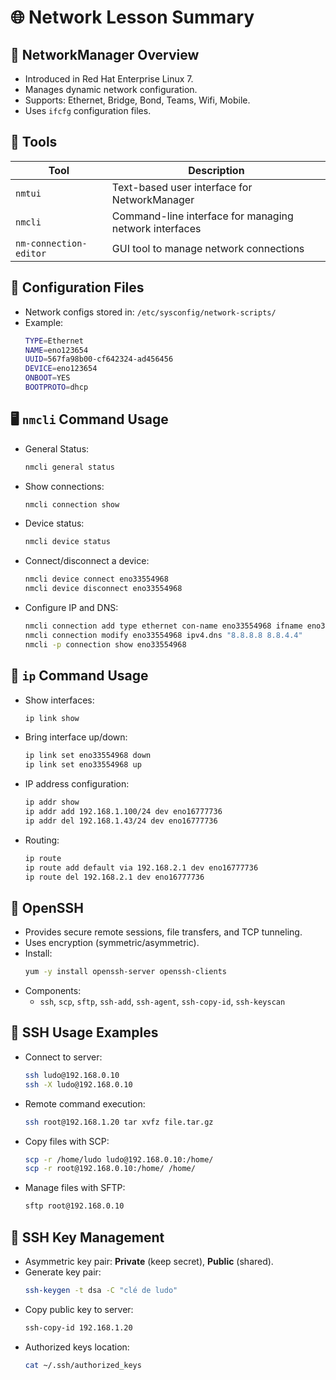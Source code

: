 
# 🌐 Network Lesson Summary

## 📌 NetworkManager Overview

- Introduced in Red Hat Enterprise Linux 7.
- Manages dynamic network configuration.
- Supports: Ethernet, Bridge, Bond, Teams, Wifi, Mobile.
- Uses `ifcfg` configuration files.

## 🧰 Tools

| Tool                 | Description                                                             |
|----------------------|-------------------------------------------------------------------------|
| `nmtui`              | Text-based user interface for NetworkManager                            |
| `nmcli`              | Command-line interface for managing network interfaces                  |
| `nm-connection-editor` | GUI tool to manage network connections                                |

## 📂 Configuration Files

- Network configs stored in: `/etc/sysconfig/network-scripts/`
- Example:
  ```bash
  TYPE=Ethernet
  NAME=eno123654
  UUID=567fa98b00-cf642324-ad456456
  DEVICE=eno123654
  ONBOOT=YES
  BOOTPROTO=dhcp
  ```

## 🖥️ `nmcli` Command Usage

- General Status:
  ```bash
  nmcli general status
  ```
- Show connections:
  ```bash
  nmcli connection show
  ```
- Device status:
  ```bash
  nmcli device status
  ```
- Connect/disconnect a device:
  ```bash
  nmcli device connect eno33554968
  nmcli device disconnect eno33554968
  ```
- Configure IP and DNS:
  ```bash
  nmcli connection add type ethernet con-name eno33554968 ifname eno33554968 ip4 192.168.1.100 gw4 192.168.1.1
  nmcli connection modify eno33554968 ipv4.dns "8.8.8.8 8.8.4.4"
  nmcli -p connection show eno33554968
  ```

## 🔧 `ip` Command Usage

- Show interfaces:
  ```bash
  ip link show
  ```
- Bring interface up/down:
  ```bash
  ip link set eno33554968 down
  ip link set eno33554968 up
  ```
- IP address configuration:
  ```bash
  ip addr show
  ip addr add 192.168.1.100/24 dev eno16777736
  ip addr del 192.168.1.43/24 dev eno16777736
  ```
- Routing:
  ```bash
  ip route
  ip route add default via 192.168.2.1 dev eno16777736
  ip route del 192.168.2.1 dev eno16777736
  ```

## 🔐 OpenSSH

- Provides secure remote sessions, file transfers, and TCP tunneling.
- Uses encryption (symmetric/asymmetric).
- Install:
  ```bash
  yum -y install openssh-server openssh-clients
  ```
- Components:
  - `ssh`, `scp`, `sftp`, `ssh-add`, `ssh-agent`, `ssh-copy-id`, `ssh-keyscan`

## 🧳 SSH Usage Examples

- Connect to server:
  ```bash
  ssh ludo@192.168.0.10
  ssh -X ludo@192.168.0.10
  ```
- Remote command execution:
  ```bash
  ssh root@192.168.1.20 tar xvfz file.tar.gz
  ```
- Copy files with SCP:
  ```bash
  scp -r /home/ludo ludo@192.168.0.10:/home/
  scp -r root@192.168.0.10:/home/ /home/
  ```
- Manage files with SFTP:
  ```bash
  sftp root@192.168.0.10
  ```

## 🔑 SSH Key Management

- Asymmetric key pair: **Private** (keep secret), **Public** (shared).
- Generate key pair:
  ```bash
  ssh-keygen -t dsa -C "clé de ludo"
  ```
- Copy public key to server:
  ```bash
  ssh-copy-id 192.168.1.20
  ```
- Authorized keys location:
  ```bash
  cat ~/.ssh/authorized_keys
  ```
